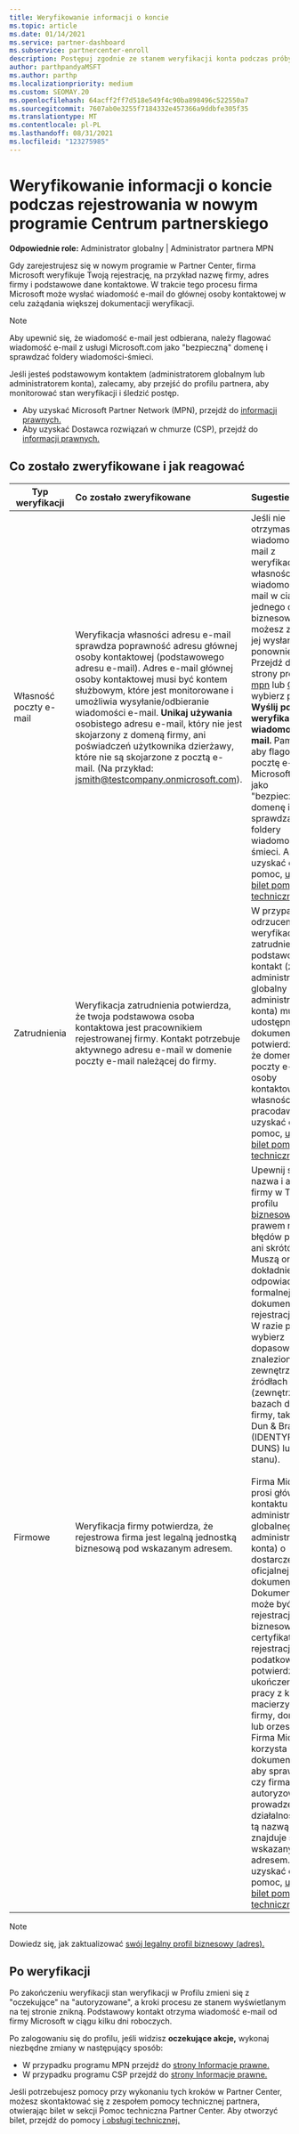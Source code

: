 ```yaml
---
title: Weryfikowanie informacji o koncie
ms.topic: article
ms.date: 01/14/2021
ms.service: partner-dashboard
ms.subservice: partnercenter-enroll
description: Postępuj zgodnie ze stanem weryfikacji konta podczas próby zarejestrowania się w nowym Partner Center programie. Dowiedz się, jak w razie potrzeby podać dodatkowe informacje.
author: parthpandyaMSFT
ms.author: parthp
ms.localizationpriority: medium
ms.custom: SEOMAY.20
ms.openlocfilehash: 64acff2ff7d518e549f4c90ba898496c522550a7
ms.sourcegitcommit: 7607ab0e3255f7184332e457366a9ddbfe305f35
ms.translationtype: MT
ms.contentlocale: pl-PL
ms.lasthandoff: 08/31/2021
ms.locfileid: "123275985"
---
```

# <a name="verify-your-account-information-when-you-enroll-in-a-new-partner-center-program"></a>Weryfikowanie informacji o koncie podczas rejestrowania w nowym programie Centrum partnerskiego

**Odpowiednie role:** Administrator globalny | Administrator partnera MPN

Gdy zarejestrujesz się w nowym programie w Partner Center, firma Microsoft weryfikuje Twoją rejestrację, na przykład nazwę firmy, adres firmy i podstawowe dane kontaktowe. W trakcie tego procesu firma Microsoft może wysłać wiadomość e-mail do głównej osoby kontaktowej w celu zażądania większej dokumentacji weryfikacji.

>[!NOTE]
>Aby upewnić się, że wiadomość e-mail jest odbierana, należy flagować wiadomość e-mail z usługi Microsoft.com jako "bezpieczną" domenę i sprawdzać foldery wiadomości-śmieci.

Jeśli jesteś podstawowym kontaktem (administratorem globalnym lub administratorem konta), zalecamy, aby przejść do profilu partnera, aby monitorować stan weryfikacji i śledzić postęp.

- Aby uzyskać Microsoft Partner Network (MPN), przejdź do [informacji prawnych.](https://partner.microsoft.com/pcv/accountsettings/connectedpartnerprofile)
- Aby uzyskać Dostawca rozwiązań w chmurze (CSP), przejdź do [informacji prawnych.](https://partner.microsoft.com/pcv/accountsettings/partnerprofile)

## <a name="what-is-verified-and-how-to-respond"></a>Co zostało zweryfikowane i jak reagować

| **Typ weryfikacji**   | **Co zostało zweryfikowane**   | **Sugestie**                                                                                        |
|----------------------------|:-----------------------------------|:-----------------------------------------------------------------------------------------------------|
| Własność poczty e-mail            | Weryfikacja własności adresu e-mail sprawdza poprawność adresu głównej osoby kontaktowej (podstawowego adresu e-mail). Adres e-mail głównej osoby kontaktowej musi być kontem służbowym, które jest monitorowane i umożliwia wysyłanie/odbieranie wiadomości e-mail. **Unikaj używania** osobistego adresu e-mail, który nie jest skojarzony z domeną firmy, ani poświadczeń użytkownika dzierżawy, które nie są skojarzone z pocztą e-mail. (Na przykład: jsmith@testcompany.onmicrosoft.com). | Jeśli nie otrzymasz wiadomości e-mail z weryfikacją własności wiadomości e-mail w ciągu jednego dnia biznesowego, możesz zażądać jej wysłania ponownie. Przejdź do strony profilu [mpn](https://partner.microsoft.com/pcv/accountsettings/connectedpartnerprofile) lub [CSP](https://partner.microsoft.com/pcv/accountsettings/partnerprofile) i wybierz pozycję **Wyślij ponownie weryfikacyjną wiadomość e-mail.** Pamiętaj, aby flagować pocztę e-mail Microsoft.com jako "bezpieczną" domenę i sprawdzać foldery wiadomości-śmieci. Aby uzyskać dalszą pomoc, [utwórz bilet pomocy technicznej](https://go.microsoft.com/fwlink/?linkid=2167384).|
|Zatrudnienia |Weryfikacja zatrudnienia potwierdza, że twoja podstawowa osoba kontaktowa jest pracownikiem rejestrowanej firmy. Kontakt potrzebuje aktywnego adresu e-mail w domenie poczty e-mail należącej do firmy.|W przypadku odrzucenia weryfikacji zatrudnienia podstawowy kontakt (zwykle administrator globalny lub administrator konta) musi udostępnić dokumentację potwierdzającą, że domena poczty e-mail osoby kontaktowej jest własnością jego pracodawcy. Aby uzyskać dalszą pomoc, [utwórz bilet pomocy technicznej](https://go.microsoft.com/fwlink/?linkid=2167385). |
| Firmowe   | Weryfikacja firmy potwierdza, że rejestrowa firma jest legalną jednostką biznesową pod wskazanym adresem. | Upewnij się, że nazwa i adres firmy w Twoim profilu [biznesowym z](https://partner.microsoft.com/pcv/accountsettings/connectedpartnerprofile) prawem nie mają błędów pisowni ani skrótów. Muszą one dokładnie odpowiadać formalnej dokumentacji rejestracji firmy. W razie potrzeby wybierz dopasowanie znalezione w zewnętrznych źródłach danych (zewnętrznych bazach danych firmy, takich jak Dun & Bradstreet (IDENTYFIKATOR DUNS) lub rejestr stanu).<br /><br />Firma Microsoft prosi głównego kontaktu (zwykle administratora globalnego lub administratora konta) o dostarczenie oficjalnej dokumentacji. Dokumentacja może być rejestracją biznesową, certyfikatem rejestracji podatkowej lub potwierdzeniem ukończenia pracy z kraju macierzystego firmy, doradcą lub orzeszkami. Firma Microsoft korzysta z tej dokumentacji, aby sprawdzić, czy firma jest autoryzowana do prowadzenia działalności pod tą nazwą i znajduje się pod wskazanym adresem. Aby uzyskać dalszą pomoc, [utwórz bilet pomocy technicznej](https://go.microsoft.com/fwlink/?linkid=2167604).|

> [!NOTE]
> Dowiedz się, jak zaktualizować [swój legalny profil biznesowy (adres).](update-your-partner-profile.md)

## <a name="after-verification"></a>Po weryfikacji

Po zakończeniu weryfikacji stan weryfikacji w Profilu zmieni się z "oczekujące" na "autoryzowane", a kroki procesu ze stanem wyświetlanym na tej stronie znikną. Podstawowy kontakt otrzyma wiadomość e-mail od firmy Microsoft w ciągu kilku dni roboczych.

Po zalogowaniu się do profilu, jeśli widzisz **oczekujące akcje,** wykonaj niezbędne zmiany w następujący sposób:

- W przypadku programu MPN przejdź do [strony Informacje prawne.](https://partner.microsoft.com/pcv/accountsettings/connectedpartnerprofile)  
- W przypadku programu CSP przejdź do [strony Informacje prawne.](https://partner.microsoft.com/pcv/accountsettings/partnerprofile)

Jeśli potrzebujesz pomocy przy wykonaniu tych kroków w Partner Center, możesz skontaktować się z zespołem pomocy technicznej partnera, otwierając bilet w sekcji Pomoc techniczna Partner Center. Aby otworzyć bilet, przejdź do pomocy [i obsługi technicznej.](https://partner.microsoft.com/dashboard/support/servicerequests/create?stage=2&topicid=21655de7-7dbb-4927-33a2-f60f45feadf3)

